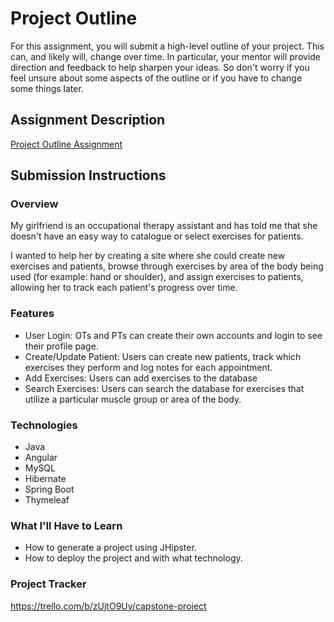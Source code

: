 # Project Outline
For this assignment, you will submit a high-level outline of your project. This can, and likely will, change over time. In particular, your mentor will provide direction and feedback to help sharpen your ideas. So don't worry if you feel unsure about some aspects of the outline or if you have to change some things later.

## Assignment Description
[Project Outline Assignment](https://education.launchcode.org/liftoff/modules/assignments/project-outline)

## Submission Instructions

### Overview
My girlfriend is an occupational therapy assistant and has told me that she doesn't have an easy way to catalogue or select exercises for patients.

I wanted to help her by creating a site where she could create new exercises and patients, browse through exercises by area of the body being used (for example: hand or shoulder), and assign exercises to patients, allowing her to track each patient's progress over time.

### Features
- User Login: OTs and PTs can create their own accounts and login to see their profile page.
- Create/Update Patient: Users can create new patients, track which exercises they perform and log notes for each appointment.
- Add Exercises: Users can add exercises to the database
- Search Exercises: Users can search the database for exercises that utilize a particular muscle group or area of the body.

### Technologies
- Java
- Angular
- MySQL
- Hibernate
- Spring Boot
- Thymeleaf

### What I'll Have to Learn
- How to generate a project using JHipster.
- How to deploy the project and with what technology.

### Project Tracker
https://trello.com/b/zUjtO9Uy/capstone-project
